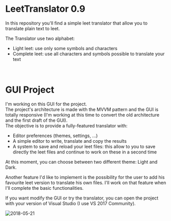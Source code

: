 <h1>LeetTranslator 0.9</h1>

In this repository you'll find a simple leet translator that allow you to translate plain text to leet.

The Translator use two alphabet:
<ul>
	<li>Light leet: use only some symbols and characters</li>
	<li>Complete leet: use all characters and symbols possible to translate your text</li>
</ul>

<br/>

<h1>GUI Project</h1>

I'm working on this GUI for the project.<br/>
The project's architecture is made with the MVVM pattern and the GUI is totally responsive (I'm working at this time to convert the old architecture and the first draft of the GUI). <br/>
The objective is to provide a fully-featured translator with:
<ul>
	<li> Editor preferences (themes, settings, ...)</li>
	<li> A simple editor to write, translate and copy the results</li>
	<li> A system to save and reload your leet files: this allow to you to save directly the leet files and continue to work on these in a second time</li>
</ul>

At this moment, you can choose between two different theme: Light and Dark. <br/>

Another feature I'd like to implement is the possibility for the user to add his favourite leet version to translate his own files. I'll work on that feature when I'll complete the basic functionalities.<br/>

If you want modify the GUI or try the translator, you can open the project with your version of Visual Studio (I use VS 2017 Community).<br/>



![2018-05-21](https://user-images.githubusercontent.com/25732860/40309278-366426ee-5d09-11e8-85f5-3c5598e2f6b8.png)


<br/>

